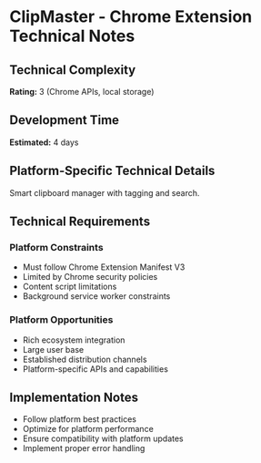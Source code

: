 # ClipMaster - Chrome Extension Technical Notes

## Technical Complexity
**Rating:** 3 (Chrome APIs, local storage)

## Development Time
**Estimated:** 4 days

## Platform-Specific Technical Details
Smart clipboard manager with tagging and search.

## Technical Requirements

### Platform Constraints
- Must follow Chrome Extension Manifest V3
- Limited by Chrome security policies
- Content script limitations
- Background service worker constraints

### Platform Opportunities
- Rich ecosystem integration
- Large user base
- Established distribution channels
- Platform-specific APIs and capabilities

## Implementation Notes
- Follow platform best practices
- Optimize for platform performance
- Ensure compatibility with platform updates
- Implement proper error handling
